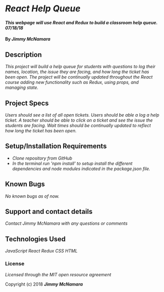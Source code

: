# _React Help Queue_

#### _This webpage will use React and Redux to build a classroom help queue.  07/18/18_

#### By _**Jimmy McNamara**_

## Description

_This project will build a help queue for students with questions to log their names, location, the issue they are facing, and how long the ticket has been open. The project will be continually updated throughout the React course adding new functionality such as Redux, using props, and managing state._

## Project Specs

_Users should see a list of all open tickets._
_Users should be able a log a help ticket._
_A teacher should be able to click on a ticket and see the issue the students are facing._
_Wait times should be continually updated to reflect how long the ticket has been open._

## Setup/Installation Requirements

* _Clone repository from GitHub_
* _In the terminal run 'npm install' to setup install the different dependencies and node modules indicated in the package.json file._

## Known Bugs

_No known bugs as of now._

## Support and contact details

_Contact Jimmy McNamara with any questions or comments_

## Technologies Used

_JavaScript_
_React_
_Redux_
_CSS_
_HTML_

### License

*Licensed through the MIT open resource agreement*

Copyright (c) 2018 **_Jimmy McNamara_**
